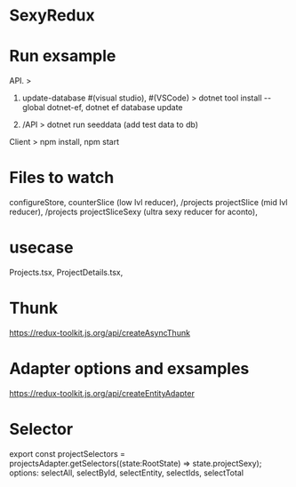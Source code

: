 # SexyRedux

# Run exsample
API. >
1. update-database #(visual studio), 
   #(VSCode) >
    dotnet tool install --global dotnet-ef,
    dotnet ef database update
    
2. /API > dotnet run seeddata (add test data to db)

Client >
npm install,
npm start

# Files to watch
configureStore,
counterSlice (low lvl reducer),
/projects projectSlice (mid lvl reducer),
/projects projectSliceSexy (ultra sexy reducer for aconto),
# usecase
Projects.tsx,
ProjectDetails.tsx,

# Thunk
https://redux-toolkit.js.org/api/createAsyncThunk

# Adapter options and exsamples
https://redux-toolkit.js.org/api/createEntityAdapter

# Selector
export const projectSelectors = projectsAdapter.getSelectors((state:RootState) => state.projectSexy);
options: selectAll, selectById, selectEntity, selectIds, selectTotal



